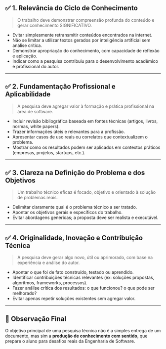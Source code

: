 ## ✅ 1. Relevância do Ciclo de Conhecimento

> O trabalho deve demonstrar compreensão profunda do conteúdo e gerar conhecimento SIGNIFICATIVO.

- Evitar simplesmente retransmitir conteúdos encontrados na internet.  
- Não se limitar a utilizar textos gerados por inteligência artificial sem análise crítica.  
- Demonstrar apropriação do conhecimento, com capacidade de reflexão e aplicação.  
- Indicar como a pesquisa contribuiu para o desenvolvimento acadêmico e profissional do autor.  

---

## ✅ 2. Fundamentação Profissional e Aplicabilidade

> A pesquisa deve agregar valor à formação e prática profissional na área de software.

- Incluir revisão bibliográfica baseada em fontes técnicas (artigos, livros, normas, white papers).
- Trazer informações úteis e relevantes para a profissão.
- Apresentar casos de uso reais ou correlatos que contextualizem o problema.
- Mostrar como os resultados podem ser aplicados em contextos práticos (empresas, projetos, startups, etc.).

---

## ✅ 3. Clareza na Definição do Problema e dos Objetivos

> Um trabalho técnico eficaz é focado, objetivo e orientado à solução de problemas reais.

- Delimitar claramente qual é o problema técnico a ser tratado.
- Apontar os objetivos gerais e específicos do trabalho.
- Evitar abordagens genéricas; a proposta deve ser realista e executável.

---

## ✅ 4. Originalidade, Inovação e Contribuição Técnica

> A pesquisa deve gerar algo novo, útil ou aprimorado, com base na experiência e análise do autor.

- Apontar o que foi de fato construído, testado ou aprendido.
- Identificar contribuições técnicas relevantes (ex: soluções propostas, algoritmos, frameworks, processos).
- Fazer análise crítica dos resultados: o que funcionou? o que pode ser melhorado?
- Evitar apenas repetir soluções existentes sem agregar valor.

---

## 📌 Observação Final

O objetivo principal de uma pesquisa técnica não é a simples entrega de um documento, mas sim a **produção de conhecimento com sentido**, que prepare o aluno para desafios reais da Engenharia de Software.

